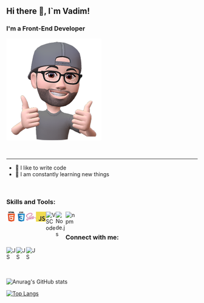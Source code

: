 <h2> Hi there 👋, I`m Vadim!
<h3>I'm a Front-End Developer</h3>

![](./Vadim%20Dudkevich.png "It's me")

<!-- <img align="center" alt="HTML5" width="200px" src="./Vadim%20Dudkevich.png"/> -->

<br />

---

- 💪 I like to write code
- 🥅 I am constantly learning new things

<br />

### Skills and Tools:

<img align="left" alt="HTML5" width="26px" src="https://raw.githubusercontent.com/github/explore/80688e429a7d4ef2fca1e82350fe8e3517d3494d/topics/html/html.png"/>
<img align="left" alt="CSS3" width="26px" src="https://raw.githubusercontent.com/github/explore/80688e429a7d4ef2fca1e82350fe8e3517d3494d/topics/css/css.png"/>
<img align="left" alt="Sass" width="26px" src="https://raw.githubusercontent.com/github/explore/80688e429a7d4ef2fca1e82350fe8e3517d3494d/topics/sass/sass.png"/>
<img align="left" alt="JS" width="26px" src="https://raw.githubusercontent.com/github/explore/80688e429a7d4ef2fca1e82350fe8e3517d3494d/topics/javascript/javascript.png"/>
<img align="left" alt="VSCode" width="26px" src="https://www.svgrepo.com/show/374171/vscode.svg"/>
<img align="left" alt="Node.js" width="26px" src="https://www.svgrepo.com/show/355140/node.svg"/>
<img align="left" alt="npm" width="26px" src="https://www.svgrepo.com/show/373933/npm.svg"/>

<br />
<br />

### Connect with me:

[<img align="left" alt="JS" width="26px" src="https://www.svgrepo.com/show/303299/linkedin-icon-2-logo.svg"/>][linkedin]
[<img align="left" alt="JS" width="26px" src="https://www.svgrepo.com/show/303292/telegram-logo.svg"/>][telegram]
[<img align="left" alt="JS" width="26px" src="https://www.svgrepo.com/show/122106/email.svg"/>](mailto:v.dudkevich@hotmail.com?subject=Send%20from%20GitHub)

<br />
<br />
<br />
<br />

[linkedin]: https://www.linkedin.com/in/vadim-dudkevich/
[telegram]: https://t.me/vadimdudkevich
[email]: v.dudkevich@hotmail.com

![Anurag's GitHub stats](https://github-readme-stats.vercel.app/api?username=Vadim-dudkevich&show_icons=true&theme=cobalt2)

[![Top Langs](https://github-readme-stats.vercel.app/api/top-langs/?username=Vadim-dudkevich&layout=compact)](https://github.com/Vadim-dudkevich/github-readme-stats)
